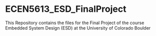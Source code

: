 # ECEN5613_ESD_FinalProject
This Repository contains the files for the Final Project of the course Embedded System Design (ESD) at the University of Colorado Boulder
